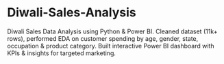 # Diwali-Sales-Analysis
Diwali Sales Data Analysis using Python &amp; Power BI. Cleaned dataset (11k+ rows), performed EDA on customer spending by age, gender, state, occupation &amp; product category. Built interactive Power BI dashboard with KPIs &amp; insights for targeted marketing.
